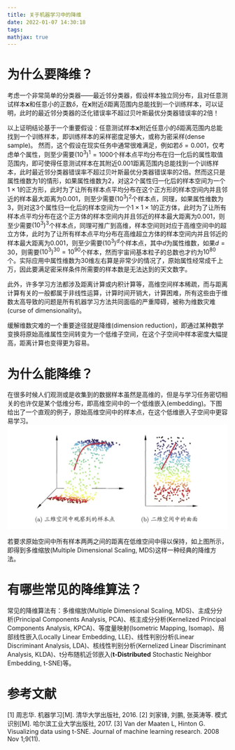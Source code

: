 ```yaml
---
title: 关于机器学习中的降维
date: 2022-01-07 14:30:18
tags:
mathjax: true
---
```


# 为什么要降维？

考虑一个非常简单的分类器——最近邻分类器，假设样本独立同分布，且对任意测试样本$\mathbf{x}$和任意小的正数$\delta$，在$\mathbf{x}$附近$\delta$距离范围内总能找到一个训练样本，可以证明，此时的最近邻分类器的泛化错误率不超过贝叶斯最优分类器错误率的$2$倍！

以上证明结论基于一个重要假设：任意测试样本$\mathbf{x}$附近任意小的$\delta$距离范围内总能找到一个训练样本，即训练样本的采样密度足够大，或称为密采样(dense sample)。 然而，这个假设在现实任务中通常很难满足，例如若$\delta=0.001$，仅考虑单个属性，则至少需要$\left(10^3\right)^1=1000$个样本点平均分布在归一化后的属性取值范围内，即可使得任意测试样本在其附近$0.001$距离范围内总能找到一个训练样本，此时最近邻分类器错误率不超过贝叶斯最优分类器错误率的$2$倍。然而这只是属性维数为$1$的情形，如果属性维数为$2$，对这$2$个属性归一化后的样本空间为一个$1\times1$的正方形，此时为了让所有样本点平均分布在这个正方形的样本空间内并且邻近的样本最大距离为$0.001$，则至少需要$\left(10^3\right)^2$个样本点，同理，如果属性维数为$3$，则对这$3$个属性归一化后的样本空间为一个$1\times1\times1$的正方体，此时为了让所有样本点平均分布在这个正方体的样本空间内并且邻近的样本最大距离为$0.001$，则至少需要$\left(10^3\right)^3$个样本点，同理可推广到高维，样本空间则对应于高维空间中的超立方体，此时为了让所有样本点平均分布在高维超立方体的样本空间内并且邻近的样本最大距离为$0.001$，则至少需要$\left(10^3\right)^d$个样本点，其中$d$为属性维数，如果$d=30$，则需要$\left(10^3\right)^{30}=10^{90}$个样本，然而宇宙间基本粒子的总数也才约为$10^{80}$个。实际应用中属性维数为$30$维左右算是非常少的情况了，原始属性经常成千上万，因此要满足密采样条件所需要的样本数是无法达到的天文数字。

此外，许多学习方法都涉及距离计算或内积计算等，高维空间样本稀疏，而与距离计算有关的一般都属于非线性运算，计算时间开销大，计算困难，所有这些由于维数太高导致的问题是所有机器学习方法共同面临的严重障碍，被称为维数灾难(curse of dimensionality)。

缓解维数灾难的一个重要途径就是降维(dimension reduction)，即通过某种数学变换将原始高维属性空间转变为一个低维子空间，在这个子空间中样本密度大幅提高，距离计算也变得更为容易。

# 为什么能降维？

在很多时候人们观测或是收集到的数据样本虽然是高维的，但是与学习任务密切相关的也许仅是某个低维分布，即高维空间中的一个低维嵌入(embedding)。下图给出了一个直观的例子，原始高维空间中的样本点，在这个低维嵌入子空间中更容易学习。
![img](20220107201136.jpg)

若要求原始空间中所有样本两两之间的距离在低维空间中得以保持，如上图所示，即得到多维缩放(Multiple Dimensional Scaling, MDS)这样一种经典的降维方法。

# 有哪些常见的降维算法？

常见的降维算法有：多维缩放(Multiple Dimensional Scaling, MDS)、主成分分析(Principal Components Analysis, PCA)、核主成分分析(Kernelized Principal Components Analysis, KPCA)、等度量映射(Isometric Mapping, Isomap)、局部线性嵌入(Locally Linear Embedding, LLE)、线性判别分析(Linear Discriminant Analysis, LDA)、核线性判别分析(Kernelized Linear Discriminant Analysis, KLDA)、t分布随机近邻嵌入(**t-Distributed** Stochastic Neighbor Embedding, t-SNE)等。

# 参考文献

[1] 周志华. 机器学习[M]. 清华大学出版社, 2016.
[2] 刘家锋, 刘鹏, 张英涛等. 模式识别[M]. 哈尔滨工业大学出版社, 2017.
[3] Van der Maaten L, Hinton G. Visualizing data using t-SNE. Journal of machine learning research. 2008 Nov 1;9(11).



